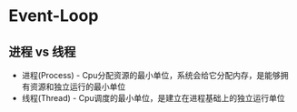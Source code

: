 # Event-Loop

## 进程 vs 线程

* 进程(Process) - Cpu分配资源的最小单位，系统会给它分配内存，是能够拥有资源和独立运行的最小单位
* 线程(Thread) - Cpu调度的最小单位，是建立在进程基础上的独立运行单位

